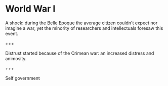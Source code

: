 # World War I

A shock: during the Belle Epoque the average citizen couldn't expect nor imagine a war, yet the minority of researchers and intellectuals foresaw this event.

+++

Distrust started because of the Crimean war: an increased distress and animosity.

+++

Self government